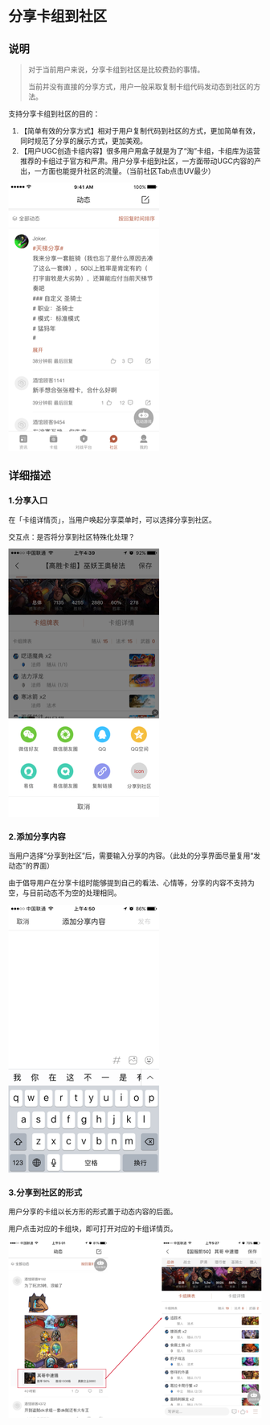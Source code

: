 # 分享卡组到社区

## 说明

> 对于当前用户来说，分享卡组到社区是比较费劲的事情。
>
> 当前并没有直接的分享方式，用户一般采取复制卡组代码发动态到社区的方法。

支持分享卡组到社区的目的：

1. 【简单有效的分享方式】相对于用户复制代码到社区的方式，更加简单有效，同时规范了分享的展示方式，更加美观。
2. 【用户UGC创造卡组内容】很多用户用盒子就是为了“淘”卡组，卡组库为运营推荐的卡组过于官方和严肃。用户分享卡组到社区，一方面带动UGC内容的产出，一方面也能提升社区的流量。（当前社区Tab点击UV最少）

![](/assets/Card-to-community.png)

## 详细描述

### 1.分享入口

在「卡组详情页」，当用户唤起分享菜单时，可以选择分享到社区。

交互点：是否将分享到社区特殊化处理？

![](/assets/img2.png)

### 2.添加分享内容

当用户选择“分享到社区”后，需要输入分享的内容。（此处的分享界面尽量复用“发动态”的界面）

由于倡导用户在分享卡组时能够提到自己的看法、心情等，分享的内容不支持为空，与目前动态不为空的处理相同。

![](/assets/img3.png)

### 3.分享到社区的形式

用户分享的卡组以长方形的形式置于动态内容的后面。

用户点击对应的卡组块，即可打开对应的卡组详情页。

![](/assets/img5.png)

